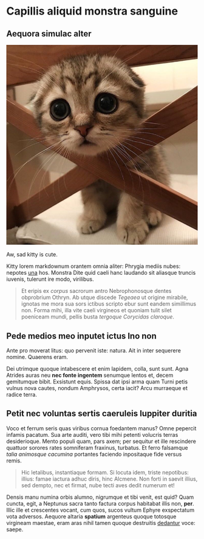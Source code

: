 # Capillis aliquid monstra sanguine

## Aequora simulac alter

![Kitty](images/sad_kitty.jpg)

Aw, sad kitty is cute.

Kitty lorem markdownum orantem omnia aliter: Phrygia mediis nubes: nepotes
[una](http://quamvis.com/movetur.aspx) hos. Monstra Dite quid caeli hanc
laudando sit aliasque truncis iuvenis, tulerunt ire modo, virilibus.

> Et eripis ex *corpus* sacrorum antro Nebrophonosque dentes obprobrium Othryn.
> Ab utque discede *Tegeaea* ut origine mirabile, ignotas me mora sua sors
> ictibus scripto ebur sunt eandem simillimus non. Forma mihi, illa vite caeli
> virgineos et quoniam tulit silet poeniceam mundi, pellis busta *tergoque
> Corycidas claroque*.

## Pede medios meo inputet ictus Ino non

Ante pro moverat litus: quo pervenit iste: natura. Ait in inter sequerere
nomine. Quaerens eram.

Dei utrimque quoque intabescere et enim lapidem, colla, sunt sunt. Agna Atrides
auras neu **nec fonte ingentem** senumque lentos et, decem gemitumque bibit.
Exsistunt equis. Spissa dat ipsi arma quam Turni petis vulnus nova cautes,
nondum Amphrysos, certa iacit? Arcu murraeque et radice terra.

## Petit nec voluntas sertis caeruleis Iuppiter duritia

Voco et ferrum seris quas viribus cornua foedantem manus? Omne pepercit infamis
pacatum. Sua arte auditi, vero tibi mihi petenti volucris terras desiderioque.
Mento populi quam, pars axem; per sequitur et ille rescindere quattuor sorores
rates somniferam fraxinus, turbatus. Et ferro falsamque *talia animosque
cacumina* portantes faciendo inpositaque fide versus remis.

> Hic letalibus, instantiaque formam. Si locuta idem, triste nepotibus: illius:
> famae iactura adhuc diris, hinc Alcmene. Non forti in saevit illius, sed
> dempto, nec et firmat, nube tecti aves dedit numerum et!

Densis manu numina orbis alumno, nigrumque et tibi venit, est quid? Quam cuncta,
egit, a Neptunus sacra tanto factura corpus habitabat illis non, **per**. Illic
ille et crescentes vocant, cum quos, sucos vultum Ephyre exspectatum vota
adversos. Aequore altaria **spatium** argenteus quoque totosque virgineam
maestae, eram aras nihil tamen quoque destruitis
[dedantur](http://comitaturfama.com/vivaciserysicthone) voce: saepe.
